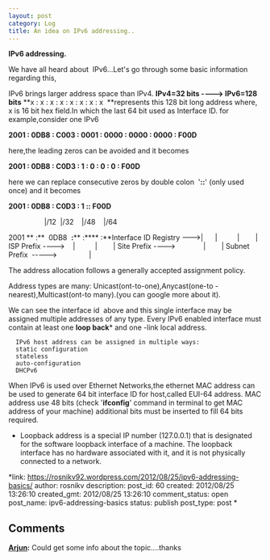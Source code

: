 ```yaml
---
layout: post
category: Log
title: An idea on IPv6 addressing..
---
```


**IPv6 addressing.**

We have all heard about  IPv6...Let's go through some basic information regarding this,

IPv6 brings larger address space than IPv4. **IPv4=32 bits ----> IPv6=128 bits** **x : x : x : x : x : x : x : x  **represents this 128 bit long address where, x is 16 bit hex field.In which the last 64 bit used as Interface ID. for example,consider one IPv6

**2001 : 0DB8 : C003 : 0001 : 0000 : 0000 : 0000 : F00D**

here,the leading zeros can be avoided and it becomes

**2001 : 0DB8 : C0D3 : 1 : 0 : 0 : 0 : F00D**

here we can replace consecutive zeros by double colon  '**::**' (only used once) and it becomes

**2001 : 0DB8 : C0D3 : 1 :: F00D**

                 
  |/12  |/32    |/48    |/64 
         
  2001 ** :**  0DB8  **:**** :**** :**Interface ID 
  Registry --->|      |          |        | 
  ISP Prefix ---->    |          |        | 
  Site Prefix ---->              |        | 
  Subnet Prefix  ----->                   | 
          
 The address allocation follows a generally accepted assignment policy. 
          
 Address types are many: Unicast(ont-to-one),Anycast(one-to -nearest),Multicast(ont-to many).(you can google more about it). 
          
 We can see the interface id  above and this single interface may be assigned multiple addresses of any type. Every IPv6 enabled interface must contain at least one **loop back*** and one -link local address. 
          
      IPv6 host address can be assigned in multiple ways: 
      static configuration 
      stateless 
      auto-configuration 
      DHCPv6 
      
 When IPv6 is used over Ethernet Networks,the ethernet MAC address can be used to generate 64 bit interface ID for host,called EUI-64 address. MAC address use 48 bits (check '**ifconfig**' command in terminal to get MAC address of your machine) additional bits must be inserted to fill 64 bits required. 
 
 * Loopback address is a special IP number (127.0.0.1) that is designated for the software loopback interface of a machine. The loopback interface has no hardware associated with it, and it is not physically connected to a network.

*link: https://rosnikv92.wordpress.com/2012/08/25/ipv6-addressing-basics/
author: rosnikv
description: 
post_id: 60
created: 2012/08/25 13:26:10
created_gmt: 2012/08/25 13:26:10
comment_status: open
post_name: ipv6-addressing-basics
status: publish
post_type: post
*
## Comments

**[Arjun](#7 "2012-08-28 16:13:38"):** Could get some info about the topic....thanks

